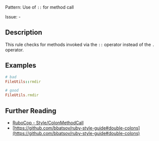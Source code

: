 Pattern: Use of `::` for method call

Issue: -

## Description

This rule checks for methods invoked via the `::` operator instead of the `.` operator.

## Examples

```ruby
# bad
FileUtils::rmdir

# good
FileUtils.rmdir
```

## Further Reading

* [RuboCop - Style/ColonMethodCall](https://rubocop.readthedocs.io/en/latest/cops_style/#stylecolonmethodcall)
* [https://github.com/bbatsov/ruby-style-guide#double-colons](https://github.com/bbatsov/ruby-style-guide#double-colons)
